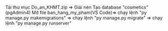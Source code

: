Tải thư mục Do_an_KHMT.zip => Giải nén
Tạo database "cosmetics" (pgAdmin4)
Mở file ban_hang_my_pham(VS Code)=> chạy lệnh "py manage.py makemigrations" => chạy lệnh "py manage.py migrate"
=> chạy lệnh "py manage.py runserver"

